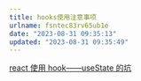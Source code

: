 ```yaml
---
title: hooks使用注意事项
urlname: fsntec83rv65ub1e
date: "2023-08-31 09:35:13"
updated: "2023-08-31 09:35:49"
---
```


[react 使用 hook——useState 的坑](https://segmentfault.com/a/1190000040013137)
